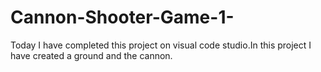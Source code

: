 # Cannon-Shooter-Game-1-
Today I have completed this project on visual code studio.In this project I have created a ground and the cannon.
